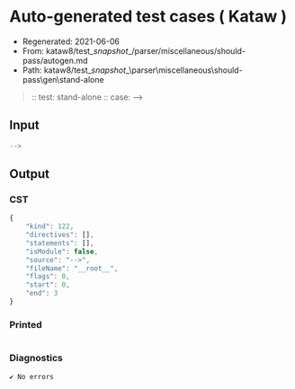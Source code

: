 # Auto-generated test cases ( Kataw )
- Regenerated: 2021-06-06
- From: kataw8/test\__snapshot__/parser/miscellaneous/should-pass/autogen.md
- Path: kataw8/test\__snapshot__\parser\miscellaneous\should-pass\gen\stand-alone
> :: test: stand-alone
> :: case: -->
## Input

`````js
-->
`````
## Output

### CST

```javascript
{
    "kind": 122,
    "directives": [],
    "statements": [],
    "isModule": false,
    "source": "-->",
    "fileName": "__root__",
    "flags": 0,
    "start": 0,
    "end": 3
}
```

### Printed

```javascript


```

### Diagnostics

```javascript
✔ No errors
```

